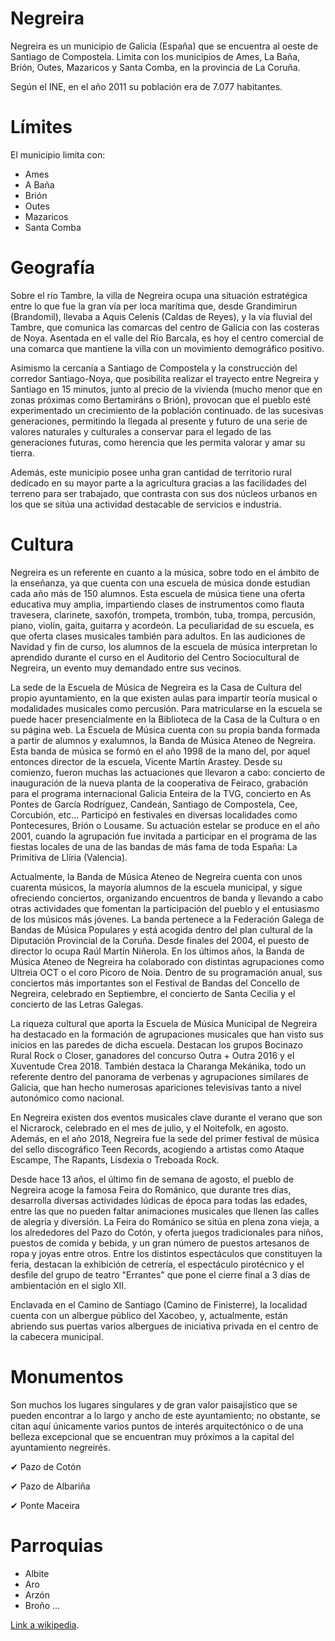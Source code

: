 # Negreira
 
Negreira es un municipio de Galicia (España) que se encuentra al oeste de Santiago de Compostela.
Limita con los municipios de Ames, La Baña, Brión, Outes, Mazaricos y Santa Comba, en la
provincia de La Coruña.

Según el INE, en el año 2011 su población era de 7.077 habitantes.

# Límites

El municipio limita con:

 - Ames
 - A Baña
 - Brión
 - Outes
 - Mazaricos
 - Santa Comba

# Geografía

Sobre el río Tambre, la villa de Negreira ocupa una situación estratégica entre lo que fue la gran vía
per loca marítima que, desde Grandimirun (Brandomil), llevaba a Aquis Celenis (Caldas de Reyes), y
la vía fluvial del Tambre, que comunica las comarcas del centro de Galicia con las costeras de Noya.
Asentada en el valle del Río Barcala, es hoy el centro comercial de una comarca que mantiene la
villa con un movimiento demográfico positivo.

Asimismo la cercanía a Santiago de Compostela y la construcción del corredor Santiago-Noya, que
posibilita realizar el trayecto entre Negreira y Santiago en 15 minutos, junto al precio de la vivienda
(mucho menor que en zonas próximas como Bertamiráns o Brión), provocan que el pueblo esté
experimentado un crecimiento de la población continuado. de las sucesivas generaciones,
permitindo la llegada al presente y futuro de una serie de valores naturales y culturales a conservar
para el legado de las generaciones futuras, como herencia que les permita valorar y amar su tierra.

Además, este municipio posee unha gran cantidad de territorio rural dedicado en su mayor parte a
la agricultura gracias a las facilidades del terreno para ser trabajado, que contrasta con sus dos
núcleos urbanos en los que se sitúa una actividad destacable de servicios e industria.

# Cultura

Negreira es un referente en cuanto a la música, sobre todo en el ámbito de la enseñanza, ya que
cuenta con una escuela de música donde estudian cada año más de 150 alumnos. Esta escuela de
música tiene una oferta educativa muy amplia, impartiendo clases de instrumentos como flauta
travesera, clarinete, saxofón, trompeta, trombón, tuba, trompa, percusión, piano, violín, gaita,
guitarra y acordeón. La peculiaridad de su escuela, es que oferta clases musicales también para
adultos. En las audiciones de Navidad y fin de curso, los alumnos de la escuela de música
interpretan lo aprendido durante el curso en el Auditorio del Centro Sociocultural de Negreira, un
evento muy demandado entre sus vecinos.

La sede de la Escuela de Música de Negreira es la Casa de Cultura del propio ayuntamiento, en la
que existen aulas para impartir teoría musical o modalidades musicales como percusión. Para
matricularse en la escuela se puede hacer presencialmente en la Biblioteca de la Casa de la Cultura
o en su página web. La Escuela de Música cuenta con su propia banda formada a partir de alumnos
y exalumnos, la Banda de Música Ateneo de Negreira. Esta banda de música se formó en el año
1998 de la mano del, por aquel entonces director de la escuela, Vicente Martín Arastey. Desde su
comienzo, fueron muchas las actuaciones que llevaron a cabo: concierto de inauguración de la
nueva planta de la cooperativa de Feiraco, grabación para el programa internacional Galicia Enteira
de la TVG, concierto en As Pontes de García Rodríguez, Candeán, Santiago de Compostela, Cee,
Corcubión, etc... Participó en festivales en diversas localidades como Pontecesures, Brión o
Lousame. Su actuación estelar se produce en el año 2001, cuando la agrupación fue invitada a
participar en el programa de las fiestas locales de una de las bandas de más fama de toda España:
La Primitiva de Llíria (Valencia).

Actualmente, la Banda de Música Ateneo de Negreira cuenta con unos cuarenta músicos, la
mayoría alumnos de la escuela municipal, y sigue ofreciendo conciertos, organizando encuentros
de banda y llevando a cabo otras actividades que fomentan la participación del pueblo y el
entusiasmo de los músicos más jóvenes. La banda pertenece a la Federación Galega de Bandas de
Música Populares y está acogida dentro del plan cultural de la Diputación Provincial de la Coruña.
Desde finales del 2004, el puesto de director lo ocupa Raúl Martín Niñerola. En los últimos años, la
Banda de Música Ateneo de Negreira ha colaborado con distintas agrupaciones como Ultreia OCT o
el coro Picoro de Noia. Dentro de su programación anual, sus conciertos más importantes son el
Festival de Bandas del Concello de Negreira, celebrado en Septiembre, el concierto de Santa Cecilia
y el concierto de las Letras Galegas.

La riqueza cultural que aporta la Escuela de Música Municipal de Negreira ha destacado en la
formación de agrupaciones musicales que han visto sus inicios en las paredes de dicha escuela.
Destacan los grupos Bocinazo Rural Rock o Closer, ganadores del concurso Outra + Outra 2016 y el
Xuventude Crea 2018. También destaca la Charanga Mekánika, todo un referente dentro del
panorama de verbenas y agrupaciones similares de Galicia, que han hecho numerosas apariciones
televisivas tanto a nivel autonómico como nacional.

En Negreira existen dos eventos musicales clave durante el verano que son el Nicrarock, celebrado
en el mes de julio, y el Noitefolk, en agosto. Además, en el año 2018, Negreira fue la sede del
primer festival de música del sello discográfico Teen Records, acogiendo a artistas como Ataque
Escampe, The Rapants, Lisdexia o Treboada Rock.

Desde hace 13 años, el último fin de semana de agosto, el pueblo de Negreira acoge la famosa
Feira do Románico, que durante tres días, desarrolla diversas actividades lúdicas de época para
todas las edades, entre las que no pueden faltar animaciones musicales que llenen las calles de
alegría y diversión. La Feira do Románico se sitúa en plena zona vieja, a los alrededores del Pazo do
Cotón, y oferta juegos tradicionales para niños, puestos de comida y bebida, y un gran número de
puestos artesanos de ropa y joyas entre otros. Entre los distintos espectáculos que constituyen la
feria, destacan la exhibición de cetrería, el espectáculo pirotécnico y el desfile del grupo de teatro
"Errantes" que pone el cierre final a 3 días de ambientación en el siglo XII.

Enclavada en el Camino de Santiago (Camino de Finisterre), la localidad cuenta con un albergue
público del Xacobeo, y, actualmente, están abriendo sus puertas varios albergues de iniciativa
privada en el centro de la cabecera municipal.

# Monumentos

Son muchos los lugares singulares y de gran valor paisajístico que se pueden encontrar a lo largo y
ancho de este ayuntamiento; no obstante, se citan aquí únicamente varios puntos de interés
arquitectónico o de una belleza excepcional que se encuentran muy próximos a la capital del
ayuntamiento negreirés.

✔ Pazo de Cotón

✔ Pazo de Albariña

✔ Ponte Maceira

# Parroquias

- Albite
- Aro
- Arzón
- Broño
...

[Link a wikipedia](https://es.wikipedia.org/wiki/Negreira).
